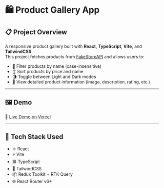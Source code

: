# 🛍️ Product Gallery App

## 📋 Project Overview

A responsive product gallery built with **React**, **TypeScript**, **Vite**, and **TailwindCSS**.  
This project fetches products from [FakeStoreAPI](https://fakestoreapi.com/) and allows users to:

- 🔎 Filter products by name (case-insensitive)
- ↕️ Sort products by price and name
- 🌗 Toggle between Light and Dark modes
- 📄 View detailed product information (image, description, rating, etc.)

---

## 🖼️ Demo 

🔗 [Live Demo on Vercel](https://product-gallery-psi.vercel.app/)

---

## 🧱 Tech Stack Used

- ⚛️ React
- ⚡ Vite
- 🟦 TypeScript
- 🌈 TailwindCSS
- 📦 Redux Toolkit + RTK Query
- 🌐 React Router v6+
